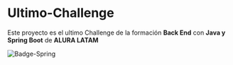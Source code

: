 # Ultimo-Challenge

Este proyecto es el ultimo Challenge de la formación **Back End** con **Java y Spring Boot** de **ALURA LATAM**

![Badge-Spring](https://github.com/dcoti7/Ultimo-Challenge/assets/157064508/eb0e032f-2698-4de9-bc37-e771afb4f546)
